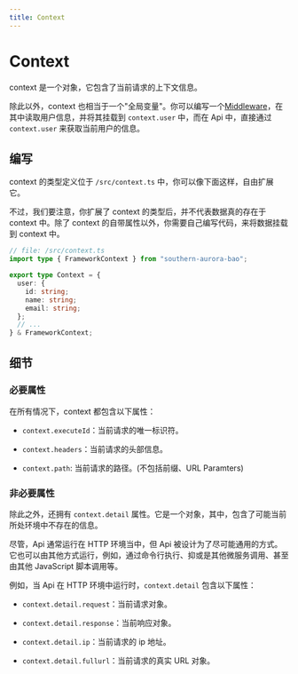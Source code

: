 ```yaml
---
title: Context
---
```


# Context

context 是一个对象，它包含了当前请求的上下文信息。

除此以外，context 也相当于一个"全局变量"。你可以编写一个[Middleware](/markdown/docs/middleware.md)，在其中读取用户信息，并将其挂载到 `context.user` 中，而在 Api 中，直接通过 `context.user` 来获取当前用户的信息。

## 编写

context 的类型定义位于 `/src/context.ts` 中，你可以像下面这样，自由扩展它。

不过，我们要注意，你扩展了 context 的类型后，并不代表数据真的存在于 context 中。除了 context 的自带属性以外，你需要自己编写代码，来将数据挂载到 context 中。

```ts
// file: /src/context.ts
import type { FrameworkContext } from "southern-aurora-bao";

export type Context = {
  user: {
    id: string;
    name: string;
    email: string;
  };
  // ...
} & FrameworkContext;
```

## 细节

### 必要属性

在所有情况下，context 都包含以下属性：

- `context.executeId`：当前请求的唯一标识符。

- `context.headers`：当前请求的头部信息。

- `context.path`: 当前请求的路径。(不包括前缀、URL Paramters)

### 非必要属性

除此之外，还拥有 `context.detail` 属性。它是一个对象，其中，包含了可能当前所处环境中不存在的信息。

尽管，Api 通常运行在 HTTP 环境当中，但 Api 被设计为了尽可能通用的方式。它也可以由其他方式运行，例如，通过命令行执行、抑或是其他微服务调用、甚至由其他 JavaScript 脚本调用等。

例如，当 Api 在 HTTP 环境中运行时，`context.detail` 包含以下属性：

- `context.detail.request`：当前请求对象。

- `context.detail.response`：当前响应对象。

- `context.detail.ip`：当前请求的 ip 地址。

- `context.detail.fullurl`：当前请求的真实 URL 对象。
